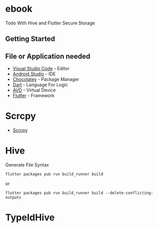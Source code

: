 # ebook

Todo With Hive and Flutter Secure Storage

## Getting Started

## File or Application needed

* [Visual Studio Code](https://code.visualstudio.com/) - Editor
* [Android Studio](https://developer.android.com/studio) - IDE
* [Chocolatey](https://chocolatey.org/) - Package Manager
* [Dart](https://dart.dev/get-dart) - Language For Logic
* [AVD](https://google.com) - Virtual Device
* [Flutter](https://flutter.dev/?gclsrc=ds&gclsrc=ds) - Framework

# Scrcpy

* [Scrcpy](https://github.com/Genymobile/scrcpy/releases)

# Hive

Generate File Syntax

```
flutter packages pub run build_runner build
```

or

```
flutter packages pub run build_runner build --delete-conflicting-outputs
```

# TypeIdHive

